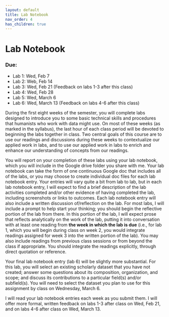 ```yaml
---
layout: default
title: Lab Notebook
nav_order: 4
has_children: true
---
```

# Lab Notebook
### Due:
- Lab 1: Wed, Feb 7
- Lab 2: Web, Feb 14
- Lab 3: Wed, Feb 21 (Feedback on labs 1-3 after this class)
- Lab 4: Wed, Feb 28
- Lab 5: Wed, March 6
- Lab 6: Wed, March 13 (Feedback on labs 4-6 after this class)

During the first eight weeks of the semester, you will complete labs designed to introduce you to some basic technical skills and procedures that humanists who work with data might use. On most of these weeks (as marked in the syllabus), the last hour of each class period will be devoted to beginning the labs together in class. Two central goals of this course are to use our readings and discussions during these weeks to contextualize our applied work in labs, and to use our applied work in labs to enrich and enhance our understanding of concepts from our readings.

You will report on your completion of these labs using your lab notebook, which you will include in the Google drive folder you share with me. Your lab notebook can take the form of one continuous Google doc that includes all of the labs, or you may choose to create individual doc files for each lab notebook entry. Your entries will vary quite a bit from lab to lab, but in each lab notebook entry, I will expect to find a brief description of the lab activities completed and/or other evidence of having completed the lab, including screenshots or links to outcomes. Each lab notebook entry will also include a written discussion of/reflection on the lab. For most labs, I will include a prompt to help start your thinking; you should begin the reflective portion of the lab from there. In this portion of the lab, I will expect prose that reflects analytically on the work of the lab, putting it into conversation with at least one reading from **the week in which the lab is due** (i.e., for lab 1, which you will begin during class on week 2, you would integrate readings assigned for week 3 into the written portion of the lab). You may also include readings from previous class sessions or from beyond the class if appropriate. You should integrate the readings explicitly, through direct quotation or reference.

Your final lab notebook entry (lab 6) will be slightly more substantial. For this lab, you will select an existing scholarly dataset that you have not created; answer some questions about its composition, organization, and scope; and discuss its contributions to a particular field(s) and/or subfield(s). You will need to select the dataset you plan to use for this assignment by class on Wednesday, March 6.

I will read your lab notebook entries each week as you submit them. I will offer more formal, written feedback on labs 1-3 after class on Wed, Feb 21, and on labs 4-6 after class on Wed, March 13.
